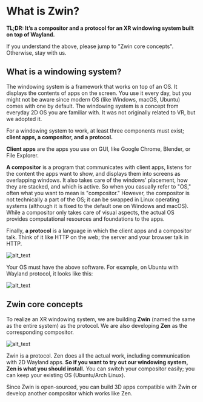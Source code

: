 # What is Zwin?

**TL;DR: It’s a compositor and a protocol for an XR windowing system built on top of Wayland.**

If you understand the above, please jump to "Zwin core concepts". Otherwise, stay with us.


## What is a windowing system?

The windowing system is a framework that works on top of an OS. It displays the contents of apps on the screen. You use it every day, but you might not be aware since modern OS (like Windows, macOS, Ubuntu) comes with one by default. The windowing system is a concept from everyday 2D OS you are familiar with. It was not originally related to VR, but we adopted it.

For a windowing system to work, at least three components must exist; **client apps, a compositor, and a protocol.**

**Client apps** are the apps you use on GUI, like Google Chrome, Blender, or File Explorer.

**A compositor** is a program that communicates with client apps, listens for the content the apps want to show, and displays them into screens as overlapping windows. It also takes care of the windows' placement, how they are stacked, and which is active. So when you casually refer to "OS," often what you want to mean is "compositor." However, the compositor is not technically a part of the OS; it can be swapped in Linux operating systems (although it is fixed to the default one on Windows and macOS). While a compositor only takes care of visual aspects, the actual OS provides computational resources and foundations to the apps.

Finally, **a protocol** is a language in which the client apps and a compositor talk. Think of it like HTTP on the web; the server and your browser talk in HTTP.


![alt_text](image1.png "image_tooltip")


Your OS must have the above software. For example, on Ubuntu with Wayland protocol, it looks like this:

![alt_text](image2.png "image_tooltip")



## Zwin core concepts

To realize an XR windowing system, we are building **Zwin** (named the same as the entire system) as the protocol. We are also developing **Zen** as the corresponding compositor.

![alt_text](image3.png "image_tooltip")


Zwin is a protocol. Zen does all the actual work, including communication with 2D Wayland apps. **So if you want to try out our windowing system, Zen is what you should install.** You can switch your compositor easily; you can keep your existing OS (Ubuntu/Arch Linux).

Since Zwin is open-sourced, you can build 3D apps compatible with Zwin or develop another compositor which works like Zen.
